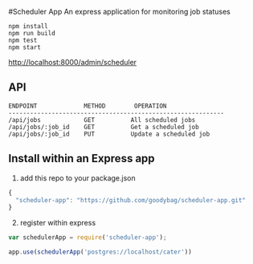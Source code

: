 #Scheduler App
An express application for monitoring job statuses

```
npm install
npm run build
npm test
npm start
```

[http://localhost:8000/admin/scheduler](http://localhost:8000/admin/scheduler)

## API


    ENDPOINT             METHOD        OPERATION
    ------------------------------------------------------------
    /api/jobs            GET          All scheduled jobs
    /api/jobs/:job_id    GET          Get a scheduled job
    /api/jobs/:job_id    PUT          Update a scheduled job


## Install within an Express app

1) add this repo to your package.json

```js
{
  "scheduler-app": "https://github.com/goodybag/scheduler-app.git"
}
```

2) register within express

```js
var schedulerApp = require('scheduler-app');

app.use(schedulerApp('postgres://localhost/cater'))

```
